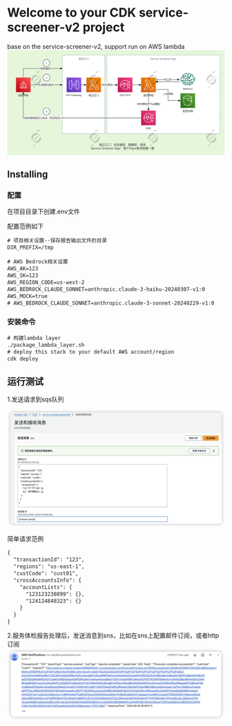 # Welcome to your CDK service-screener-v2 project

base on the service-screener-v2, support run on AWS lambda
![Local Image](./doc/service-screener-v3.png)

## Installing
### 配置

在项目目录下创建.env文件

配置范例如下
```
# 项目相关设置--保存报告输出文件的目录
DIR_PREFIX=/tmp

# AWS Bedrock相关设置
AWS_AK=123
AWS_SK=123
AWS_REGION_CODE=us-west-2
AWS_BEDROCK_CLAUDE_SONNET=anthropic.claude-3-haiku-20240307-v1:0
AWS_MOCK=true
# AWS_BEDROCK_CLAUDE_SONNET=anthropic.claude-3-sonnet-20240229-v1:0
```
### 安装命令
```
# 构建lambda layer
./package_lambda_layer.sh
# deploy this stack to your default AWS account/region
cdk deploy
```
## 运行测试
1.发送请求到sqs队列

![sqs](./doc/sqs.png)

简单请求范例
```
{
  "transactionId": "123",
  "regions": "us-east-1",
  "custCode": "cust01",
  "crossAccountsInfo": {
    "accountLists": {
      "123123238899": {},
      "124124848323": {}
    }
  }
}
```
2.服务体检报告处理后，发送消息到sns，比如在sns上配置邮件订阅，或者http订阅
![result](./doc/result.png)